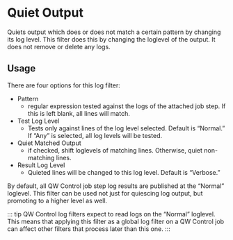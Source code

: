 # Quiet Output

Quiets output which does or does not match a certain pattern by changing its log level. This filter does this by changing the loglevel of the output. It does not remove or delete any logs.

## Usage

There are four options for this log filter:

- Pattern
  - regular expression tested against the logs of the attached job step. If this is left blank, all lines will match.
- Test Log Level
  - Tests only against lines of the log level selected. Default is “Normal.” If “Any” is selected, all log levels will be tested.
- Quiet Matched Output
  - if checked, shift loglevels of matching lines. Otherwise, quiet non-matching lines.
- Result Log Level
  - Quieted lines will be changed to this log level. Default is “Verbose.”

By default, all QW Control job step log results are published at the “Normal” loglevel. This filter can be used not just for quiescing log output, but promoting to a higher level as well.

::: tip
QW Control log filters expect to read logs on the “Normal” loglevel. This means that applying this filter as a global log filter on a QW Control job can affect other filters that process later than this one.
:::
